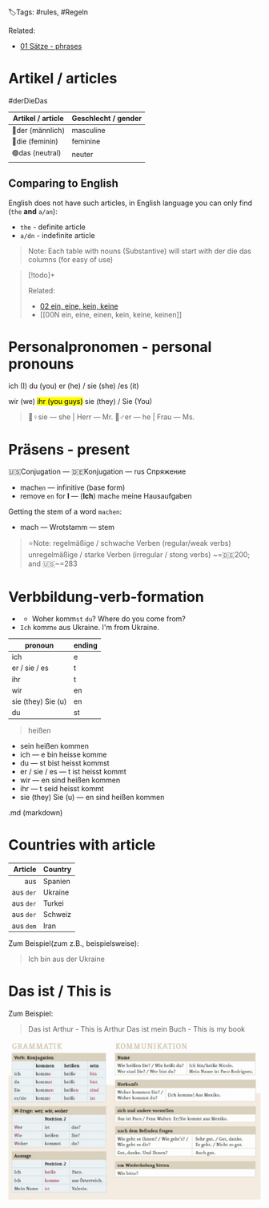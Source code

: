 🏷️Tags: #rules, #Regeln

Related:
- [01 Sätze - phrases](01%20Sätze%20-%20phrases.md)

# Artikel / articles

#derDieDas

| Artikel / article    | Geschlecht / gender |
|----------------------|---------------------|
| 🔵der (männlich)     | masculine           |
| 🔴die (feminin)      | feminine            |
| 🟢das (neutral)      | neuter              |

## Comparing to English

English does not have such articles, in English language you can only find (`the` **and** `a/an`):
- `the` - definite article
- `a/dn` - indefinite article

> Note: 
> Each table with nouns (Substantive) will start with der die das columns (for easy of use)

> [!todo]+
> 
>Related:
> - [02 ein, eine, kein, keine](../02%20Angaben%20zur%20Person,%20Berufe%20-%20Personal%20details,%20professions/02%20ein,%20eine,%20kein,%20keine.md)
> - [[00N ein, eine, einen, kein, keine, keinen]]

# Personalpronomen - personal pronouns

ich (I)
du (you)
er (he) / sie (she) /es (it)

wir (we)
<mark class="hltr-yellow">ihr (you guys)</mark> 
sie (they) / Sie (You)

> 👧♀sie — she | Herr — Mr.
> 👦♂er — he | Frau — Ms.

# Präsens - present

🇺🇸Conjugation — 🇩🇪Konjugation — rus Спряжение

- mach`en` — infinitive (base form)
- remove `en` for **I**  — (**Ich**) mach`e` meine Hausaufgaben

Getting the stem of a word `machen`:
- mach — Wrotstamm — stem


> ⭐️Note:
regelmäßige / schwache Verben (regular/weak verbs)
unregelmäßige / starke Verben (irregular / stong verbs) ~=🇩🇪200; and 🇺🇸~=283

# Verbbildung-verb-formation
- - Woher komm`st` `du`? Where do you come from?
- `Ich` komm`e` aus Ukraine. I'm from Ukraine.

| pronoun            | ending |
|--------------------|--------|
| ich                | e      |
| er / sie / es      | t      |
| ihr                | t      |
| wir                | en     |
| sie (they) Sie (u) | en     |
| du                 | st     |

> heißen
- sein       heißen     kommen
- ich —                           e       bin        heisse        komme
- du —                            st      bist        heisst        kommst
- er / sie / es —             t        ist          heisst         kommt
- wir —                           en     sind      heißen      kommen   
- ihr —                            t        seid      heisst         kommt
- sie (they) Sie (u) —    en     sind       heißen     kommen

.md (markdown)

# Countries with article

|   Article | Country |
|----------:|---------|
|       aus | Spanien |
| aus `der` | Ukraine |
| aus `der` | Turkei  |
| aus `der` | Schweiz |
| aus `dem` | Iran    |

Zum Beispiel(zum z.B., beispielsweise):
> Ich bin aus der Ukraine

# Das ist / This is

Zum Beispiel:
> Das ist Arthur - This is Arthur
> Das ist mein Buch - This is my book

![001_rules_image](../Files/001_rules_image.png)
